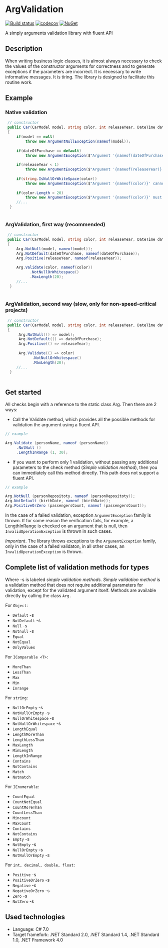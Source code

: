 # ArgValidation
[![Build status](https://travis-ci.org/mnkvsoft/ArgValidation.svg?branch=master)](https://travis-ci.org/mnkvsoft/ArgValidation)
[![codecov](https://codecov.io/gh/mnkvsoft/ArgValidation/branch/master/graph/badge.svg)](https://codecov.io/gh/mnkvsoft/ArgValidation)
[![NuGet](https://img.shields.io/nuget/v/ArgValidation.svg?style=flat)](https://www.nuget.org/packages/ArgValidation)

A simply arguments validation library with fluent API

## Description

When writing business logic classes, it is almost always necessary to check the values of the constructor arguments for correctness and to generate exceptions if the parameters are incorrect. It is necessary to write informative messages. It is tiring. The library is designed to facilitate this routine work.

## Example

### Native validation

```cs
 // constructor
 public Car(CarModel model, string color, int releaseYear, DateTime dateOfPurchase)
 {
     if(model == null)
         throw new ArgumentNullException(nameof(model));
            
     if(dateOfPurchase == default)
         throw new ArgumentException($"Argument '{nameof(dateOfPurchase)}' must be not default value");
            
     if(releaseYear < 1)
         throw new ArgumentException($"Argument '{nameof(releaseYear)}' must be more than 0. Current value: '{releaseYear}'");
                
     if(string.IsNullOrWhiteSpace(color))
         throw new ArgumentException($"Argument '{nameof(color)}' cannot be empty or whitespace. Current value: {color}");
            
     if(color.Length > 20)
         throw new ArgumentException($"Argument '{nameof(color)}' must be length less or equals than 20. Current length: {color.Length}");
     //...       
  }   
     
```

### ArgValidation, first way (recommended)

```cs
 // constructor
 public Car(CarModel model, string color, int releaseYear, DateTime dateOfPurchase)
 {
     Arg.NotNull(model, nameof(model));
     Arg.NotDefault(dateOfPurchase, nameof(dateOfPurchase));
     Arg.Positive(releaseYear, nameof(releaseYear));
            
     Arg.Validate(color, nameof(color))
           .NotNullOrWhitespace()
           .MaxLength(20);
     //...       
  }   
     
```

### ArgValidation, second way (slow, only for non-speed-critical projects)

```cs
 // constructor
 public Car(CarModel model, string color, int releaseYear, DateTime dateOfPurchase)
 {
      Arg.NotNull(() => model);
      Arg.NotDefault(() => dateOfPurchase);
      Arg.Positive(() => releaseYear);
                
      Arg.Validate(() => color)
            .NotNullOrWhitespace()
            .MaxLength(20);
     //...       
  }   
     
```
## Get started

All checks begin with a reference to the static class Arg.
Then there are 2 ways:

- Call the Validate method, which provides all the possible methods for validation the argument using a fluent API.

```cs
// example

Arg.Validate (personName, nameof (personName))
     .NotNull ()
     .LengthInRange (1, 30);
```

- If you want to perform only 1 validation, without passing any additional parameters to the check method (*Simple validation method*), then you can immediately call this method directly. This path does not support a fluent API.

```cs
// example

Arg.NotNull (personRepositoty, nameof (personRepositoty));
Arg.NotDefault (birthDate, nameof (birthDate));
Arg.PositiveOrZero (passengersCount, nameof (passengersCount));
```


In the case of a failed validation, exception `ArgumentException` family is thrown.
If for some reason the verification fails, for example, a LengthInRange is checked on an argument that is null, then `InvalidOperationException` is thrown in such cases.

*Important*. The library throws exceptions to the `ArgumentException` family, only in the case of a failed validaton, in all other cases, an `InvalidOperationException` is thrown.

## Complete list of validation methods for types

Where -s is labeled *simple validation methods.*
*Simple validation method* is a validation method that does not require additional parameters for validation, except for the validated argument itself.
Methods are available directly by calling the class `Arg.`


For `Object`:

- `Default` -s
- `NotDefault` -s
- `Null` -s
- `Notnull` -s
- `Equal`
- `NotEqual`
- `OnlyValues`

For `IComparable <T>`:

- `MoreThan`
- `LessThan`
- `Max`
- `Min`
- `Inrange`

For `string`:

- `NullOrEmpty`  -s
- `NotNullOrEmpty`  -s
- `NullOrWhitespace`  -s
- `NotNullOrWhitespace`  -s
- `LengthEqual`
- `LengthMoreThan`
- `LengthLessThan`
- `MaxLength`
- `MinLength`
- `LengthInRange`
- `Contains`
- `NotContains`
- `Match`
- `Notmatch`

For `IEnumerable`:

- `CountEqual`
- `CountNotEqual`
- `CountMoreThan`
- `CountLessThan`
- `Mincount`
- `MaxCount`
- `Contains`
- `NotContains`
- `Empty` -s
- `NotEmpty` -s
- `NullOrEmpty` -s
- `NotNullOrEmpty` -s

For `int, decimal, double, float`:

- `Positive` -s
- `PositiveOrZero` -s
- `Negative` -s
- `NegativeOrZero` -s
- `Zero` -s
- `NotZero` -s


## Used technologies

- Language: C# 7.0
- Target framefork: .NET Standard 2.0, .NET Standard 1.4, .NET Standard 1.0, .NET Framework 4.0
